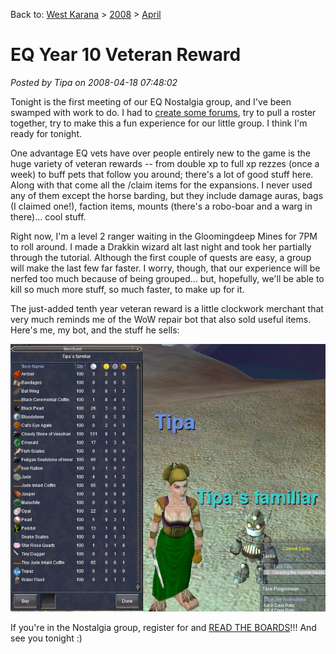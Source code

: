 Back to: [West Karana](/posts/westkarana.md) > [2008](/posts/2008/westkarana.md) > [April](./westkarana.md)
# EQ Year 10 Veteran Reward

*Posted by Tipa on 2008-04-18 07:48:02*

Tonight is the first meeting of our EQ Nostalgia group, and I've been swamped with work to do. I had to [create some forums](http://nostalgia.chasingdings.com/), try to pull a roster together, try to make this a fun experience for our little group. I think I'm ready for tonight.

One advantage EQ vets have over people entirely new to the game is the huge variety of veteran rewards -- from double xp to full xp rezzes (once a week) to buff pets that follow you around; there's a lot of good stuff here. Along with that come all the /claim items for the expansions. I never used any of them except the horse barding, but they include damage auras, bags (I claimed one!), faction items, mounts (there's a robo-boar and a warg in there)... cool stuff.

Right now, I'm a level 2 ranger waiting in the Gloomingdeep Mines for 7PM to roll around. I made a Drakkin wizard alt last night and took her partially through the tutorial. Although the first couple of quests are easy, a group will make the last few far faster. I worry, though, that our experience will be nerfed too much because of being grouped... but, hopefully, we'll be able to kill so much more stuff, so much faster, to make up for it.

The just-added tenth year veteran reward is a little clockwork merchant that very much reminds me of the WoW repair bot that also sold useful items. Here's me, my bot, and the stuff he sells:

![eqgame-2008-04-18-06-24-34-78.jpg](../../../uploads/2008/04/eqgame-2008-04-18-06-24-34-78.jpg)

If you're in the Nostalgia group, register for and [READ THE BOARDS](http://nostalgia.chasingdings.com)!!! And see you tonight :)

